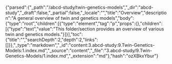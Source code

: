 {"parsed":{"_path":"/abcd-study/twin-genetics-models","_dir":"abcd-study","_draft":false,"_partial":false,"_locale":"","title":"Overview","description":"A general overview of twin and genetics models","body":{"type":"root","children":[{"type":"element","tag":"p","props":{},"children":[{"type":"text","value":"This folder/section provides an overview of various twin and genetics models."}]}],"toc":{"title":"","searchDepth":2,"depth":2,"links":[]}},"_type":"markdown","_id":"content:3.abcd-study:9.Twin-Genetics-Models:1.index.md","_source":"content","_file":"3.abcd-study/9.Twin-Genetics-Models/1.index.md","_extension":"md"},"hash":"ozXBkxYbur"}